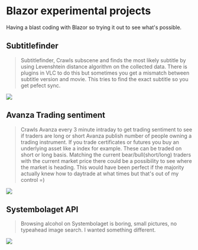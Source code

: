 # Blazor experimental projects

Having a blast coding with Blazor so trying it out to see what's possible. 


## Subtitlefinder
> Subtitlefinder, Crawls subscene and finds the most likely subtitle by using Levenshtein distance algorithm on the collected data. 
There is plugins in VLC to do this but sometimes you get a mismatch between subtitle version and movie. 
This tries to find the exact subtitle so you get pefect sync.

![](https://i.imgur.com/BNGcRXyl.png)


## Avanza Trading sentiment
> Crawls Avanza every 3 minute intraday to get trading sentiment to see if traders are long or short
Avanza publish number of people owning a trading instrument. 
If you trade certificates or futures you buy an underlying asset like a index for example.
These can be traded on short or long basis.
Matching the current bear/bull(short/long) traders with the current market price there could be a possibility to see where the market is heading. This would have been perfect if the majority actually knew how to daytrade at what times but that's out of my control =)

![](https://i.imgur.com/XXNR181l.png)

## Systembolaget API
> Browsing alcohol on Systembolaget is boring, small pictures, no typeahead image search. I wanted something different.

![](https://i.imgur.com/NNz5EXBl.png)

